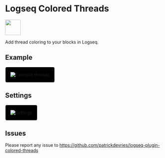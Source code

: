 # Logseq Colored Threads

<image src="./src/logo.svg" height="50px">

Add thread coloring to your blocks in Logseq.

## Example

<image src="./example.png" alt="Example threads" style="background-color: black; padding: 1rem; border: 1px solid white; border-radius: 5px;">

## Settings

<image src="./settings.png" alt="Settings" style="background-color: black; padding: 1rem; border: 1px solid white; border-radius: 5px;">

## Issues

Please report any issue to <https://github.com/patrickdevries/logseq-plugin-colored-threads>
